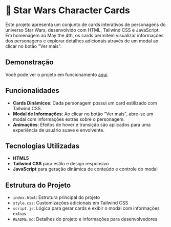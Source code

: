 #  🌠 Star Wars Character Cards

Este projeto apresenta um conjunto de cards interativos de personagens do universo Star Wars, desenvolvido com HTML, Tailwind CSS e JavaScript. Em homenagem ao May the 4th, os cards permitem visualizar informações dos personagens e explorar detalhes adicionais através de um modal ao clicar no botão "Ver mais".

## Demonstração

Você pode ver o projeto em funcionamento [aqui](https://seudominio.vercel.app).

## Funcionalidades

- **Cards Dinâmicos**: Cada personagem possui um card estilizado com Tailwind CSS.
- **Modal de Informações**: Ao clicar no botão "Ver mais", abre-se um modal com informações extras sobre o personagem.
- **Animações**: Efeitos de hover e transição são aplicados para uma experiência de usuário suave e envolvente.

## Tecnologias Utilizadas

- **HTML5**
- **Tailwind CSS** para estilo e design responsivo
- **JavaScript** para geração dinâmica de conteúdo e controle do modal

## Estrutura do Projeto

- `index.html`: Estrutura principal do projeto
- `style.css`: Customizações adicionais em Tailwind CSS
- `script.js`: Lógica para gerar cards e exibir o modal com informações extras
- `README.md`: Detalhes do projeto e informações para desenvolvedores
